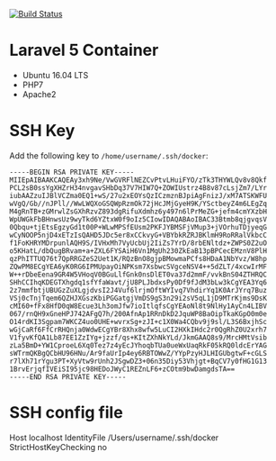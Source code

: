 [![Build Status](https://travis-ci.org/katzefudder/katzefudder-container-php70.svg?branch=master)](https://travis-ci.org/katzefudder/katzefudder-container-php70)

# Laravel 5 Container

* Ubuntu 16.04 LTS
* PHP7
* Apache2

# SSH Key
Add the following key to `/home/username/.ssh/docker`:
```
-----BEGIN RSA PRIVATE KEY-----
MIIEpAIBAAKCAQEAy3xh9Ne/VwGVRFlNEZCvPtvLHuiFYO/zTk3THYWLQv8v8Qkf
PCL2sB0ssYgXHZrH34nvgavSHbDq37V7HIW7Q+ZOWIUstrz4B8v87cLsjZm7/LYr
iubAAZzuIJBlVCZma0EQ1+wS/27u2xEOYsQzICzmznBJpiAgFnizJ/xM7ATSKWFU
wVgQ/Gb//nJPll//WwLWQXoGSQWpRzmOk72jHcJMjGyeH9K/YSctbeyZ4m6LEgZq
M4gRnTB+zGMrwlZsGXhRzvZ893dgRifuXdmhz6y497n6lPrMeZG+jefm4cmYXzbH
WpUWGkFbBHnwsUz9wyTkd6YZtxW0f9oIz5CIowIDAQABAoIBAC33Btmb8qjgvqsV
0Qbqu+tjEtsEgzyGd1t00P+WLwMPSfEUsm2PKFJYBMSFjVMup3+jVOrhuTDjyeqG
wCyNOOP5njD4xETzIsQAHD5JDc5er8xCCkvyG+VBYbkRZRJBKlmH9RoRRalVkbcC
f1FoKHRYMDrpunlAQH9S/IVHxMh7VyUcbUj2IiZs7YrD/8rbENltdz+ZWPS0Z2uO
o5KHatL/dbQugBRvam+a+ZXL6FYSAiH6Vn1MgUh230ZkEaB13pBPCecEMznV8PlH
qzPhITTUQ76t7QpRRGZeS2Uet1K/RQzBnO8gjpBMowmaPCfs8HDaA1NbYvz/W8hp
ZQwPM8ECgYEA6yK0RG6IPMUpayOiNPKsm7XsbwcSVgceNSV4++5dZLT/4xcwIrMF
W++rDbeEena9GR4W5VHoqV0BGuLlfGnk0nsDlET0va37d2mmF/vvkBnS04ZTHRQC
SHhCCIhqKDEGTXhgdq1sfYfaWavt/jU8PLJbdxsPy0Df9fJdM3bLw3kCgYEA3Yq6
2z7mmfbtjUBUGzZuXLgjdvsI2J4Vuf6lrjmOftWYIvq7VhdirYq1K0ArJYrq7Buz
VSj0cTnjTqem6QZHJXGszKbiPGGatgjVmDS9gS3n29i2sV5qL1jD9MTrKjms9DsK
cMI60+fFx8HfD0qW8Ecue3Lh3omJfw7ioItlqfsCgYEAoNl8t9NlHy1AyCn4LIBV
067/rnQH9xGneHPJ742AFgQ7h/200AfnAp1RRnDkD2JquWP8BaOipTkaKGpO0m0e
O14rdKI3Sgpam7WKCZ4uo0UHE+wvrxSg+zJI+c1X0Wa4CQbv9j9sl/L3S6BxjhSc
wGjCaRf6FfCrRHQnja0WdwECgYBr8Xhx8wfw5LuCI2HXkIHdc2r0QgRhZ0U2xrh7
V1fyvKfQA1Lb87EE1ZzIYg+jzzf/qs+KItZXhNkYLd/JkmGAAQ8s9/MrcHMtVsib
zLa5BmD+YW1CproeL6Xq0Tez7z4yEcJYhoqbTUa0ueWxUaqRkF05kRQ0ldcErYAG
sWTrmQKBgQCbHU96HNu/Ar9faUrIp4ey6RBTOWwZ/YYpPzyHJLHIGUbgtwF+cGLS
r7lXh71rYgu3PT+XyVtw9rUnh2JSgwDZ3+06n35Diy53Vhjgt+BqCV7y0fHG1G13
1BrvErjqfIVEiSI95jc98HEDoJWyC1REZnLF6+zCOtm9bwDamgdsTA==
-----END RSA PRIVATE KEY-----
```

# SSH config file
Host localhost
        IdentityFile /Users/username/.ssh/docker
        StrictHostKeyChecking no